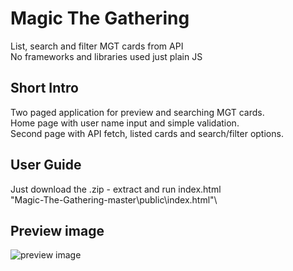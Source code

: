 # Magic The Gathering
 List, search and filter MGT cards from API \
 No frameworks and libraries used just plain JS
 
## Short Intro
Two paged application for preview and searching MGT cards.\
Home page with user name input and simple validation.\
Second page with API fetch, listed cards and search/filter options.
 
## User Guide
Just download the .zip - extract and run index.html\
"Magic-The-Gathering-master\public\index.html"\

## Preview image
![preview image](https://user-images.githubusercontent.com/45272390/95723280-426bcc80-0c75-11eb-96e5-273f924ca406.jpg)


